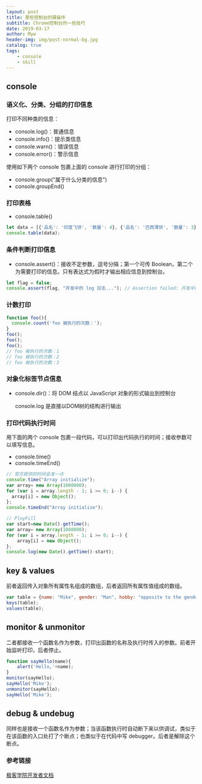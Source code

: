 ```yaml
---
layout: post
title: 那些控制台的骚操作
subtitle: Chrome控制台的一些技巧
date: 2019-03-17
author: Myw
header-img: img/post-normal-bg.jpg
catalog: true
tags:
    - console
    - skill
---
```


## console

### 语义化、分类、分组的打印信息

打印不同种类的信息：

- console.log()：普通信息
- console.info()：提示类信息
- console.warn()：错误信息
- console.error()：警示信息

使用如下两个 console 包裹上面的 console 进行打印的分组：

- console.group("属于什么分类的信息")
- console.groupEnd()

### 打印表格

- console.table()

```js
let data = [{'品名': '印度飞饼', '数量': 4}, {'品名': '巴西薄饼', '数量': 3}];
console.table(data);
```

### 条件判断打印信息

- console.assert()：接收不定参数，逗号分隔；第一个可传 Boolean，第二个为需要打印的信息。只有表达式为假时才输出相应信息到控制台。

```js
let flag = false;
console.assert(flag, "开发中的 log 日志..."); // Assertion failed: 开发中的 log 日志...
```

### 计数打印

```js
function foo(){
  console.count('foo 被执行的次数：');
}
foo();
foo();
foo();
// foo 被执行的次数：1
// foo 被执行的次数：2
// foo 被执行的次数：3
```

### 对象化标签节点信息

- console.dir()：将 DOM 结点以 JavaScript 对象的形式输出到控制台

  console.log 是直接以DOM树的结构进行输出

### 打印代码执行时间

用下面的两个 console 包裹一段代码，可以打印出代码执行的时间；接收参数可以填写信息。

- console.time()
- console.timeEnd()

```js
// 官方提供的时间会准一点
console.time("Array initialize");
var array= new Array(1000000);
for (var i = array.length - 1; i >= 0; i--) {
  array[i] = new Object();
};
console.timeEnd("Array initialize");

// PloyFill
var start=new Date().getTime();
var array= new Array(1000000);
for (var i = array.length - 1; i >= 0; i--) {
    array[i] = new Object();
};
console.log(new Date().getTime()-start);
```

## key & values

前者返回传入对象所有属性名组成的数组，后者返回所有属性值组成的数组。

```js
var table = {name: "Mike", gender: "Man", hobby: "opposite to the gender"};
keys(table);
values(table);
```

## monitor & unmonitor

二者都接收一个函数名作为参数，打印出函数的名称及执行时传入的参数。前者开始监听打印，后者停止。

```js
function sayHello(name){
    alert('Hello,'+name);
}
monitor(sayHello);
sayHello('Mike');
unmonitor(sayHello);
sayHello('Mike');
```

## debug & undebug

同样也是接收一个函数名作为参数；当该函数执行时自动断下来以供调试，类似于在该函数的入口处打了个断点；也类似于在代码中写 debugger。后者是解除这个断点。

### 参考链接

[极客学院开发者文档](https://wiki.jikexueyuan.com/project/chrome-devtools/tips-and-tricks.html)

